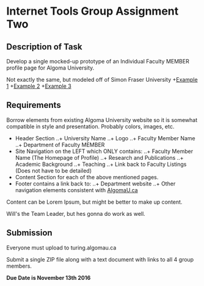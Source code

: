 # Internet Tools Group Assignment Two
## Description of Task
Develop a single mocked-up prototype of an Individual Faculty MEMBER profile page for Algoma University.  

Not exactly the same, but modeled off of Simon Fraser University
+[Example 1](https://www.sfu.ca/education/faculty-profiles/kbeck.html)
+[Example 2](https://www.sfu.ca/education/faculty-profiles/cmamchur.html)
+[Example 3](https://www.sfu.ca/education/faculty-profiles/pliljedahl.html)

## Requirements
Borrow elements from existing Algoma University website so it is somewhat compatible in style and presentation.  Probably colors, images, etc.

+ Header Section
..+ University Name
..+ Logo
..+ Faculty Member Name
..+ Department of Faculty MEMBER
+ Site Navigation on the LEFT which ONLY contains:
..+ Faculty Member Name (The Homepage of Profile)
..+ Research and Publications
..+ Academic Background
..+ Teaching
..+ Link back to Faculty Listings (Does not have to be detailed)
+ Content Section for each of the above mentioned pages.
+ Footer contains a link back to:
..+ Department website
..+ Other navigation elements consistent with [AlgomaU.ca](www.algomau.ca)

Content can be Lorem Ipsum, but might be better to make up content.

Will's the Team Leader, but hes gonna do work as well.

## Submission
Everyone must upload to turing.algomau.ca

Submit a single ZIP file along with a text document with links to all 4 group members.

**Due Date is November 13th 2016**
